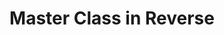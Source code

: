 ---
ee_id: '66'
site: '1'
type: '2'
long_id: 2010-054 Master Class in Reverse
url: 2010-054-master-class-in-reverse
title: Master Class in Reverse
year: '2010'
medium: Performance done in collaboration with the University of Michigan Digital
  Music Ensemble under the direction of Steve Rush
commission:
add_credit:
dims:
pitch: "​Performance for unknown electronics"
ps:
live_url:
related:
youtube:
imgs: master-class-2010-054-performance-3-database-AK.jpg
subheading:
year2: '2010'
download:
add_credits:
related_code:
layout: things-i-made
---